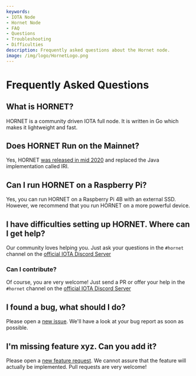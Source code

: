 ```yaml
---
keywords:
- IOTA Node 
- Hornet Node
- FAQ
- Questions
- Troubleshooting
- Difficulties
description: Frequently asked questions about the Hornet node. 
image: /img/logo/HornetLogo.png
---
```



# Frequently Asked Questions

## What is HORNET?

HORNET is a community driven IOTA full node. It is written in Go which makes it lightweight and fast.


## Does HORNET Run on the Mainnet?

Yes, HORNET [was released in mid 2020](https://blog.iota.org/hornet-0-4-0-release-summary-2163ca444196/) and replaced the Java implementation called IRI.


## Can I run HORNET on a Raspberry Pi?

Yes, you can run HORNET on a Raspberry Pi 4B with an external SSD. However, we recommend that you run HORNET on a more powerful device.

## I have difficulties setting up HORNET. Where can I get help?

Our community loves helping you. Just ask your questions in the `#hornet` channel on the [official IOTA Discord Server](https://discord.iota.org/)

### Can I contribute?

Of course, you are very welcome! Just send a PR or offer your help in the `#hornet` channel on the [official IOTA Discord Server](https://discord.iota.org/)


## I found a bug, what should I do?

Please open a [new issue](https://github.com/gohornet/hornet/issues/new?assignees=&labels=bug&template=bug_report.md&title=). We'll have a look at your bug report as soon as possible.

## I'm missing feature xyz. Can you add it?

Please open a [new feature request](https://github.com/gohornet/hornet/issues/new?assignees=&labels=feature&template=feature_request.md&title=). We cannot assure that the feature will actually be implemented. Pull requests are very welcome!

